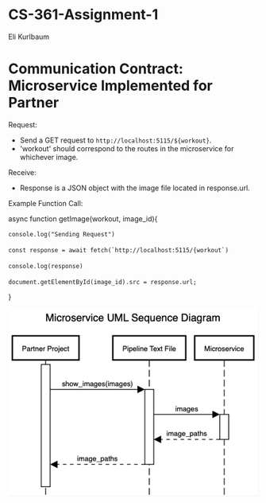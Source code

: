 # CS-361-Assignment-1
Eli Kurlbaum

# Communication Contract: Microservice Implemented for Partner
Request:
- Send a GET request to `http://localhost:5115/${workout}`.
- 'workout' should correspond to the routes in the microservice for whichever image.

Receive:
- Response is a JSON object with the image file located in response.url. 

Example Function Call:

async function getImage(workout, image_id){
    
    console.log("Sending Request")
    
    const response = await fetch(`http://localhost:5115/{workout`)
    
    console.log(response)
    
    document.getElementById(image_id).src = response.url;
    
}

  ![alt text](https://github.com/elikurlbaum/CS-361-Assignment-1/blob/main/kiran/Microservice%20UML.png)